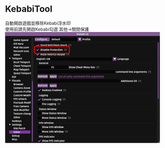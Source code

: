 # KebabiTool
自動開啟遊戲並移除Kebabi浮水印\
使用前請先開啟Kebabi勾選 其他->關閉保護
![image](https://github.com/HardyHuangLie/KebabiTool/blob/main/Ex1.jpg)

